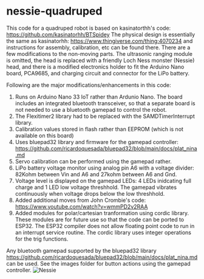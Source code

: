 # nessie-quadruped
This code for a quadruped robot is based on kasinatorthh's code:
https://github.com/kasinatorhh/BTSpidey
The physical design is essentially the same as  kasinatorhh: https://www.thingiverse.com/thing:4070234 and instructions for assembly, calibration, etc can be found there. There are a few modifications to the non-moving parts. The ultrasonic ranging module is omitted, the head is replaced with a friendly Loch Ness monster (Nessie) head, and there is a modified electronics holder to fit the Arduino Nano board, PCA9685, and charging circuit and connector for the LiPo battery. 

Following are the major modifications/enhancements in this code:
1. Runs on Arduino Nano 33 IoT rather than Ardunio Nano. The board includes an integrated bluetooth transceiver, so that a separate board is not needed to use a bluetooth gamepad to control the robot.
2. The Flexitimer2 library had to be replaced with the SAMDTimerInterrupt library.
3. Calibration values stored in flash rather than EEPROM (which is not available on this board)
4. Uses bluepad32 library and firmware for the gamepad controller: https://github.com/ricardoquesada/bluepad32/blob/main/docs/plat_nina.md
5. Servo calibration can be performed using the gamepad rather.
6. LiPo battery voltage monitor using analog pin A6 with a voltage divider: 82Kohm between Vin and A6 and 27kohm between A6 and Gnd.
7. Voltage level is displayed on the gamepad LEDs: 4 LEDs inidcating full charge and 1 LED low voltage threshhold.  The gamepad vibrates continuously when voltage drops below the low threshhold.
8. Added additional moves from John Crombie's code: https://www.youtube.com/watch?v=wmmPD2v2RAA
9. Added modules for polar/cartesian tranformation using cordic library. These modules are for future use so that the code can be ported to ESP32. The ESP32 compiler does not allow floating point code to run in an interrupt service routine. The cordic library uses integer operations for the trig functions.

Any bluetooth gamepad supported by the bluepad32 library https://github.com/ricardoquesada/bluepad32/blob/main/docs/plat_nina.md can be used. See the images folder for button actions using the gamepad controller.
![Nessie](https://user-images.githubusercontent.com/56706114/210266320-e5437e58-b91d-4caf-86b0-b0dfa9d8410c.png)

